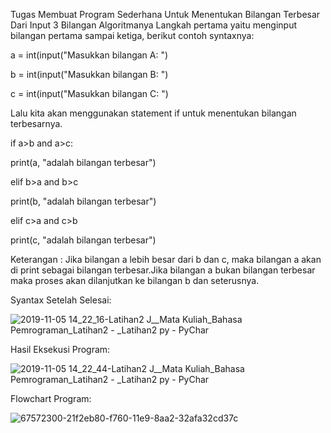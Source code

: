 Tugas Membuat Program Sederhana Untuk Menentukan Bilangan Terbesar Dari Input 3 Bilangan
Algoritmanya
Langkah pertama yaitu menginput bilangan pertama sampai ketiga, berikut contoh syntaxnya:

a = int(input("Masukkan bilangan A: ")

b = int(input("Masukkan bilangan B: ")

c = int(input("Masukkan bilangan C: ")

Lalu kita akan menggunakan statement if untuk menentukan bilangan terbesarnya.

if a>b and a>c:

print(a, "adalah bilangan terbesar")

elif b>a and b>c

print(b, "adalah bilangan terbesar")

elif c>a and c>b

print(c, "adalah bilangan terbesar")

Keterangan : Jika bilangan a lebih besar dari b dan c, maka bilangan a akan di print sebagai bilangan terbesar.Jika
bilangan a bukan bilangan terbesar maka proses akan dilanjutkan ke bilangan b dan seterusnya.

Syantax Setelah Selesai:

![2019-11-05 14_22_16-Latihan2  J__Mata Kuliah_Bahasa Pemrograman_Latihan2  -  _Latihan2 py - PyChar](https://user-images.githubusercontent.com/56252129/68188028-cc79d280-ffda-11e9-922c-bf89a9127437.png)

Hasil Eksekusi Program:

![2019-11-05 14_22_44-Latihan2  J__Mata Kuliah_Bahasa Pemrograman_Latihan2  -  _Latihan2 py - PyChar](https://user-images.githubusercontent.com/56252129/68188269-5a55bd80-ffdb-11e9-8e75-806328f38254.png)

Flowchart Program:

![67572300-21f2eb80-f760-11e9-8aa2-32afa32cd37c](https://user-images.githubusercontent.com/56252129/68188392-99840e80-ffdb-11e9-88c4-2ae8649eed0d.png)
